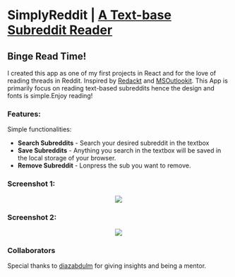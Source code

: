 # SimplyReddit | [A Text-base Subreddit Reader](https://raiden808.github.io/simplyreddit/)

## Binge Read Time!
I created this app as one of my first projects in React and for the love of reading threads in Reddit.
Inspired by [Redackt](https://github.com/romanparkhomenko/Redackt) and  [MSOutlookit](https://github.com/pcottle/MSOutlookit). This App is primarily focus on reading text-based subreddits hence the design and fonts is simple.Enjoy reading!

### Features:
Simple functionalities:
- **Search Subreddits** - Search your desired subreddit in the textbox
- **Save Subreddits** - Anything you search in the textbox will be saved in the local storage of your browser.
- **Remove Subreddit** - Lonpress the sub you want to remove.


### Screenshot 1:
<div style="text-align: center"> <img src="https://i.imgur.com/hYGebAI.png"> </div>

### Screenshot 2:
<div style="text-align: center"> <img src="https://i.imgur.com/Dt5r0AN.png"> </div>

### Collaborators
Special thanks to [diazabdulm](https://github.com/diazabdulm) for giving insights and being a mentor.